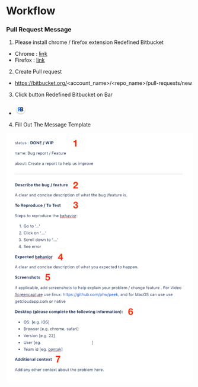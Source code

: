 # Workflow


### Pull Request Message

1. Please install chrome / firefox extension Redefined Bitbucket
  
  - Chrome :  [link](https://chrome.google.com/webstore/detail/refined-bitbucket/afppminkfnfngihdocacbgeajbbdklkf)
  - Firefox : [link](https://addons.mozilla.org/id/firefox/addon/refined-bitbucket-/)
  
2. Create Pull request 

  - https://bitbucket.org/<account_name>/<repo_name>/pull-requests/new

3. Click button Redefined Bitbucket on Bar

  - ![rd-button](https://raw.githubusercontent.com/qontak-dev/guides/master/rb.png)

4. Fill Out The Message Template

  ![rd-button](https://raw.githubusercontent.com/qontak-dev/guides/master/pr-template.png)


